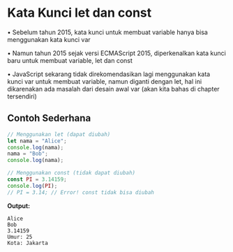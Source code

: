 # Kata Kunci let dan const

• Sebelum tahun 2015, kata kunci untuk membuat variable hanya bisa menggunakan kata kunci var

• Namun tahun 2015 sejak versi ECMAScript 2015, diperkenalkan kata kunci baru untuk membuat variable, let dan const

• JavaScript sekarang tidak direkomendasikan lagi menggunakan kata kunci var untuk membuat variable, namun diganti dengan let, hal ini dikarenakan ada masalah dari desain awal var (akan kita bahas di chapter tersendiri)

## Contoh Sederhana

```javascript
// Menggunakan let (dapat diubah)
let nama = "Alice";
console.log(nama);
nama = "Bob";
console.log(nama);

// Menggunakan const (tidak dapat diubah)
const PI = 3.14159;
console.log(PI);
// PI = 3.14; // Error! const tidak bisa diubah
```

**Output:**
```
Alice
Bob
3.14159
Umur: 25
Kota: Jakarta
```
